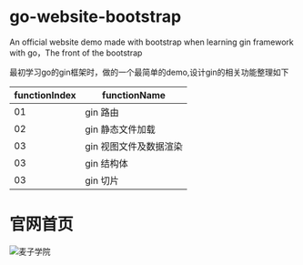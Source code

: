 # go-website-bootstrap
An official website demo made with bootstrap when learning gin framework with go，The front of the bootstrap

最初学习go的gin框架时，做的一个最简单的demo,设计gin的相关功能整理如下

|  functionIndex   | functionName  |
|  ----  | ----  |
| 01  | gin 路由 |
| 02  | gin 静态文件加载 |
| 03  | gin 视图文件及数据渲染 |
| 03  | gin 结构体 |
| 03  | gin 切片 |

# 官网首页
![麦子学院]("/static/images/go-website-index.png" "麦子学院")
